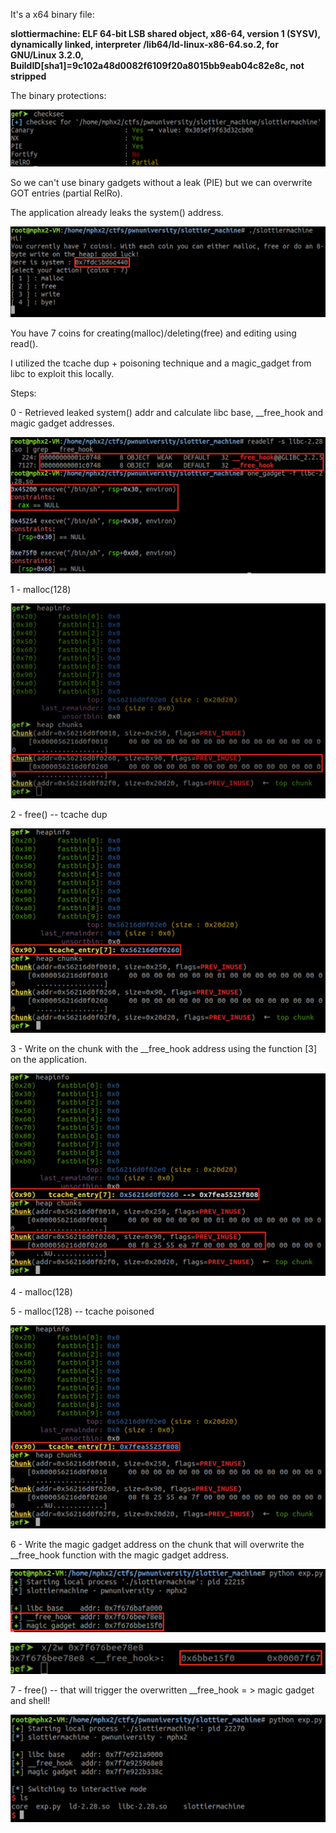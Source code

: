 It's a x64 binary file:

**slottiermachine: ELF 64-bit LSB shared object, x86-64, version 1 (SYSV), dynamically linked, interpreter /lib64/ld-linux-x86-64.so.2, for GNU/Linux 3.2.0, BuildID[sha1]=9c102a48d0082f6109f20a8015bb9eab04c82e8c, not stripped**

The binary protections:

![protections](slottier_2.png)

So we can't use binary gadgets without a leak (PIE) but we can overwrite GOT entries (partial RelRo).

The application already leaks the system() address.

![leak](slottier_1.png)

You have 7 coins for creating(malloc)/deleting(free) and editing using read().

I utilized the tcache dup + poisoning technique and a magic_gadget from libc to exploit this locally.

Steps:

0 - Retrieved leaked system() addr and calculate libc base, __free_hook and magic gadget addresses.

![leak](slottier_3.png)

1 - malloc(128)

![chunk1](slottier_4.png)

2 - free() -- tcache dup

![chunk2](slottier_5.png)

3 - Write on the chunk with the __free_hook address using the function [3] on the application.

![chunk3](slottier_6.png)

4 - malloc(128)

5 - malloc(128) -- tcache poisoned

![chunk4](slottier_7.png)

6 - Write the magic gadget address on the chunk that will overwrite the __free_hook function with the magic gadget address.

![chunk5](slottier_9.png)

![chunk6](slottier_8.png)

7 - free() -- that will trigger the overwritten __free_hook = > magic gadget and shell!

![chunk7](slottier_10.png)



